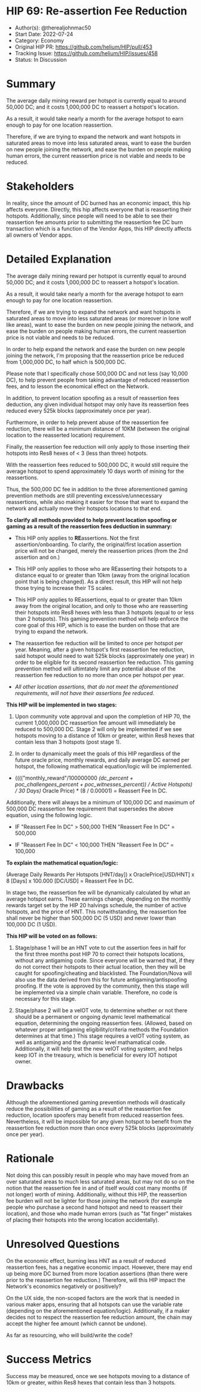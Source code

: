 # HIP 69: Re-assertion Fee Reduction

- Author(s): @therealjohnmac50
- Start Date: 2022-07-24
- Category: Economy
- Original HIP PR: <https://github.com/helium/HIP/pull/453>
- Tracking Issue: <https://github.com/helium/HIP/issues/458>
- Status: In Discussion

# Summary

The average daily mining reward per hotspot is currently equal to around 50,000 DC; and it costs 1,000,000 DC to reassert a hotspot's location.

As a result, it would take nearly a month for the average hotspot to earn enough to pay for one location reassertion.

Therefore, if we are trying to expand the network and want hotspots in saturated areas to move into less saturated areas, want to ease the burden on new people joining the network, and ease the burden on people making human errors, the current reassertion price is not viable and needs to be reduced.

# Stakeholders

In reality, since the amount of DC burned has an economic impact, this hip affects everyone. Directly, this hip affects everyone that is reasserting their hotspots. Additionally, since people will need to be able to see their reassertion fee amounts prior to submitting the reassertion fee DC burn transaction which is a function of the Vendor Apps, this HIP directly affects all owners of Vendor apps.

# Detailed Explanation

The average daily mining reward per hotspot is currently equal to around 50,000 DC; and it costs 1,000,000 DC to reassert a hotspot's location.

As a result, it would take nearly a month for the average hotspot to earn enough to pay for one location reassertion.

Therefore, if we are trying to expand the network and want hotspots in saturated areas to move into less saturated areas (or moreover in lone wolf like areas), want to ease the burden on new people joining the network, and ease the burden on people making human errors, the current reassertion price is not viable and needs to be reduced.

In order to help expand the network and ease the burden on new people joining the network, I'm proposing that the reassertion price be reduced from 1,000,000 DC, to half which is 500,000 DC.

Please note that I specifically chose 500,000 DC and not less (say 10,000 DC), to help prevent people from taking advantage of reduced reassertion fees, and to lesson the economical effect on the Network.

In addition, to prevent location spoofing as a result of reassertion fees deduction, any given individual hotspot may only have its reassertion fees reduced every 525k blocks (approximately once per year).

Furthermore, in order to help prevent abuse of the reassertion fee reduction, there will be a minimum distance of 10KM (between the original location to the reasserted location) requirement.

Finally, the reassertion fee reduction will only apply to those inserting their hotspots into Res8 hexes of < 3 (less than three) hotpots.

With the reassertion fees reduced to 500,000 DC, it would still require the average hotspot to spend approximately 10 days worth of mining for the reassertions.

Thus, the 500,000 DC fee in addition to the three aforementioned gaming prevention methods are still preventing excessive/unnecessary reassertions, while also making it easier for those that want to expand the network and actually move their hotspots locations to that end.

**To clarify all methods provided to help prevent location spoofing or gaming as a result of the reassertion fees deduction in summary:**

- This HIP only applies to **RE**assertions. Not the first assertion/onboarding. To clarify, the original/first location assertion price will not be changed, merely the reassertion prices (from the 2nd assertion and on.)

- This HIP only applies to those who are REasserting their hotspots to a distance equal to or greater than 10km (away from the original location point that is being changed). As a direct result, this HIP will not help those trying to increase their TS scales.

- This HIP only applies to REassertions, equal to or greater than 10km away from the original location, and only to those who are reasserting their hotspots into Res8 hexes with less than 3 hotspots (equal to or less than 2 hotspots). This gaming prevention method will help enforce the core goal of this HIP, which is to ease the burden on those that are trying to expand the network.

- The reassertion fee reduction will be limited to once per hotspot per year. Meaning, after a given hotspot's first reassertion fee reduction, said hotspot would need to wait 525k blocks (approximately one year) in order to be eligible for its second reassertion fee reduction. This gaming prevention method will ultimtately limit any potential abuse of the reassertion fee reduction to no more than once per hotspot per year.

- *All other location assertions, that do not meet the aforementioned requirements, will not have their assertions fee reduced.*

**This HIP will be implemented in two stages:**

 1) Upon community vote approval and upon the completion of HIP 70, the current 1,000,000 DC reassertion fee amount will immediately be reduced to 500,000 DC. Stage 2 will only be implemented if we see hotspots moving to a distance of 10km or greater, within Res8 hexes that contain less than 3 hotspots (post stage 1).

 2) In order to dynamically meet the goals of this HIP regardless of the future oracle price, monthly rewards, and daily average DC earned per hotspot, the following mathematical equation/logic will be implemented.

- (((("monthly_reward"/100000000 *(dc_percent + poc_challengees_percent + poc_witnesses_percent)) / Active Hotspots) / 30 Days)* Oracle Price) * (8 / 0.00001) = Reassert Fee In DC.

Additionally, there will always be a minimum of 100,000 DC and maximum of 500,000 DC reassertion fee requirement that supersedes the above equation, using the following logic.

- IF "Reassert Fee In DC" > 500,000 THEN "Reassert Fee In DC" = 500,000

- IF "Reassert Fee In DC" < 100,000 THEN "Reassert Fee In DC" = 100,000

**To explain the mathematical equation/logic:**

(Average Daily Rewards Per Hotspots [HNT/day]) x OraclePrice[USD/HNT] x 8 [Days] x 100.000 [DC/USD] = Reassert Fee In DC.

In stage two, the reassertion fee will be dynamically calculated by what an average hotspot earns. These earnings change, depending on the monthly rewards target set by the HIP 20 halvings schedule, the number of active hotspots, and the price of HNT. This notwithstanding, the reassertion fee shall never be higher than 500,000 DC (5 USD) and never lower than 100,000 DC (1 USD).

**This HIP will be voted on as follows:**

  1) Stage/phase 1 will be an HNT vote to cut the assertion fees in half for the first three months post HIP 70 to correct their hotspots locations, without any antigaming code. Since everyone will be warned that, if they do not correct their hotspots to their actual location, then they will be caught for spoofing/cheating and blacklisted. The Foundation/Nova will also use the data derived from this for future antigaming/antispoofing proofing. If the vote is approved by the community, then this stage will be implemented via a simple chain variable. Therefore, no code is necessary for this stage.

  2) Stage/phase 2 will be a veIOT vote, to determine whether or not there should be a permanent or ongoing dynamic level mathematical equation, determining the ongoing reassertion fees. (Allowed, based on whatever proper antigaming eligibility/criteria methods the Foundation determines at that time.) This stage requires a veIOT voting system, as well as antigaming and the dynamic level mathamatical code. Additionally, it will help test the new veIOT voting system, and helps keep IOT in the treasury, which is beneficial for every IOT hotspot owner.

# Drawbacks

Although the aforementioned gaming prevention methods will drastically reduce the possibilities of gaming as a result of the reassertion fee reduction, location spoofers may benefit from reduced reassertion fees. Nevertheless, it will be impossible for any given hotspot to benefit from the reassertion fee reduction more than once every 525k blocks (approximately once per year).

# Rationale

Not doing this can possibly result in people who may have moved from an over saturated areas to much less saturated areas, but may not do so on the notion that the reassertion fee in and of itself would cost many months (if not longer) worth of mining. Additionally, without this HIP, the reassertion fee burden will not be lighter for those joining the network (for example people who purchase a second hand hotspot and need to reassert their location), and those who made human errors (such as "fat finger" mistakes of placing their hotspots into the wrong location accidentally).

# Unresolved Questions

On the economic effect, burning less HNT as a result of reduced reassertion fees, has a negative economic impact. However, there may end up being more DC burned from more location assertions (than there were prior to the reassertion fee reduction.) Therefore, will this HIP impact the Network's economics negatively or positively?

On the UX side, the non-scoped factors are the work that is needed in various maker apps, ensuring that all hotspots can use the variable rate (depending on the aforementioned equation/logic). Additionally, if a maker decides not to respect the reassertion fee reduction amount, the chain may accept the higher fee amount (which cannot be undone).

As far as resourcing, who will build/write the code?

# Success Metrics

Success may be measured, once we see hotspots moving to a distance of 10km or greater, within Res8 hexes that contain less than 3 hotspots.
